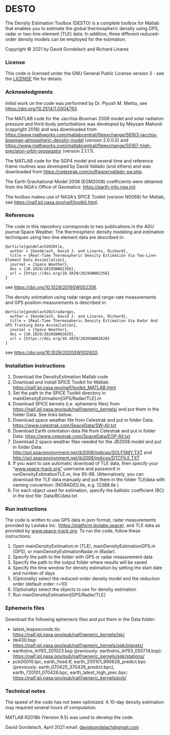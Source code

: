 # DESTO
The Density Estimation Toolbox (DESTO) is a complete toolbox for Matlab that enables you to estimate the global thermospheric density using GPS, radar or two-line-element (TLE) data. In addition, three different reduced-order density models can be employed for the estimation. 

Copyright © 2021 by David Gondelach and Richard Linares


### License
This code is licensed under the GNU General Public License version 3 - see the [LICENSE](LICENSE) file for details.


### Acknowledgments
Initial work on the code was performed by Dr. Piyush M. Mehta, see https://doi.org/10.2514/1.G004793.

The MATLAB code for the Jacchia-Bowman 2008 model and solar radiation pressure and third-body perturbations was developed by Meysam Mahooti (copyright 2018) and was downloaded from https://www.mathworks.com/matlabcentral/fileexchange/56163-jacchia-bowman-atmospheric-density-model (version 2.0.0.0) and https://www.mathworks.com/matlabcentral/fileexchange/55167-high-precision-orbit-propagator (version 2.1.1.1).

The MATLAB code for the SGP4 model and several time and reference frame routines was developed by David Vallado (and others) and was downloaded from https://celestrak.com/software/vallado-sw.php.

The Earth Gravitational Model 2008 (EGM2008) coefficients were obtained from the NGA's Office of Geomatics: https://earth-info.nga.mil.

The toolbox makes use of NASA's SPICE Toolkit (version N0066) for Matlab, see https://naif.jpl.nasa.gov/naif/toolkit.html.


### References
The code in this repository corresponds to two publications in the AGU journal Space Weather. The thermospheric density modeling and estimation techniques using two-line element data are described in:
```
@article{gondelach2020tle,
  author = {Gondelach, David J. and Linares, Richard},
  title = {Real-Time Thermospheric Density Estimation Via Two-Line-Element Data Assimilation},
  journal = {Space Weather},
  doi = {10.1029/2019SW002356},
  url = {https://doi.org/10.1029/2019SW002356}
}
```
see https://doi.org/10.1029/2019SW002356.

The density estimation using radar range and range-rate measurements and GPS position measurements is described in:
```
@article{gondelach2021radargps,
  author = {Gondelach, David J. and Linares, Richard},
  title = {Real‐Time Thermospheric Density Estimation Via Radar And GPS Tracking Data Assimilation},
  journal = {Space Weather},
  doi = {10.1029/2020SW002620},
  url = {https://doi.org/10.1029/2020SW002620}
}
```
see https://doi.org/10.1029/2020SW002620.

### Installation instructions
1. Download the DensityEstimation Matlab code
2. Download and install SPICE Toolkit for Matlab: https://naif.jpl.nasa.gov/naif/toolkit_MATLAB.html
3. Set the path to the SPICE Toolkit directory in mainDensityEstimation[GPS/Radar/TLE].m
4. Download SPICE kernels (i.e. ephemeris files) from https://naif.jpl.nasa.gov/pub/naif/generic_kernels/ and put them in the folder Data. See links below.
5. Download space weather file from Celestrak and put in folder Data: https://www.celestrak.com/SpaceData/SW-All.txt
6. Download Earth orientation data file from Celestrak and put in folder Data: https://www.celestrak.com/SpaceData/EOP-All.txt
7. Download 2 space weather files needed for the JB2008 model and put in folder Data: http://sol.spacenvironment.net/jb2008/indices/SOLFSMY.TXT  and  http://sol.spacenvironment.net/jb2008/indices/DTCFILE.TXT 
8. If you want to use automatic download of TLE data, then specify your “www.space-track.org” username and password in runDensityEstimationTLE.m, line 95-96. (Alternatively, you can download the TLE data manually and put them in the folder TLEdata with naming convention: [NORADID].tle, e.g. 12388.tle )
9. For each object used for estimation, specify the ballistic coefficient (BC) in the text file: Data/BCdata.txt


### Run instructions
The code is written to use GPS data in json format, radar measurements provided by Leolabs Inc. (https://platform.leolabs.space), and TLE data as provided by www.space-track.org.
To run the code, follow these instructions:
1. Open mainDensityEstimation.m (TLE), mainDensityEstimationGPS.m (GPS), or mainDensityEstimationRadar.m (Radar).
2. Specify the path to the folder with GPS or radar measurement data
3. Specify the path to the output folder where results will be saved
4. Specify the time window for density estimation by setting the start date and number of days
5. (Optionally) select the reduced-order density model and the reduction order (default order: r=10)
6. (Optionally) select the objects to use for density estimation
7. Run mainDensityEstimation[GPS/Radar/TLE]


### Ephemeris files
Download the following ephemeris files and put them in the Data folder:
* latest_leapseconds.tls:  https://naif.jpl.nasa.gov/pub/naif/generic_kernels/lsk/
* de430.bsp:  https://naif.jpl.nasa.gov/pub/naif/generic_kernels/spk/planets/
* earthstns_itrf93_201023.bsp (previously: earthstns_itrf93_050714.bsp):  https://naif.jpl.nasa.gov/pub/naif/generic_kernels/spk/stations/
* pck00010.tpc, earth_fixed.tf, earth_200101_990628_predict.bpc (previously: earth_070425_370426_predict.bpc), earth_720101_070426.bpc, earth_latest_high_prec.bpc:  https://naif.jpl.nasa.gov/pub/naif/generic_kernels/pck/


### Technical notes
The speed of the code has not been optimized. A 10-day density estimation may required several hours of computation.

MATLAB R2018b (Version 9.5) was used to develop the code.



David Gondelach, April 2021
email: davidgondelach@gmail.com
